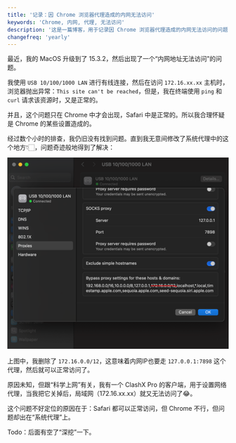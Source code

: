 ```yaml
---
title: '记录：因 Chrome 浏览器代理造成的内网无法访问'
keywords: 'Chrome, 内网, 代理, 无法访问'
description: '这是一篇博客，用于记录因 Chrome 浏览器代理造成的内网无法访问的问题'
changefreq: 'yearly'
---
```


最近，我的 MacOS 升级到了 15.3.2，然后出现了一个“内网地址无法访问”的问题。

我使用 `USB 10/100/1000 LAN` 进行有线连接，然后在访问 `172.16.xx.xx` 主机时，浏览器抛出异常：`This site can't be reached`，但是，我在终端使用 `ping` 和 `curl` 请求该资源时，又是正常的。

并且，这个问题只在 Chrome 中才会出现，Safari 中是正常的。所以我合理怀疑是 Chrome 的某些设置造成的。

经过数个小时的排查，我仍旧没有找到问题。直到我无意间修改了系统代理中的这个地方👇🏻，问题奇迹般地得到了解决：

![lan_proxy_setting](/zh-CN/chrome/assets/lan_proxy_setting.png)

上图中，我删除了 `172.16.0.0/12`，这意味着内网IP也要走 `127.0.0.1:7898` 这个代理，然后就可以正常访问了。

原因未知，但跟“科学上网”有关，我有一个 ClashX Pro 的客户端，用于设置网络代理，当我把它关掉后，局域网（172.16.xx.xx）就又无法访问了😂。

这个问题不好定位的原因在于：Safari 都可以正常访问，但 Chrome 不行，但问题却出在“系统代理”上。

Todo：后面有空了“深挖”一下。
